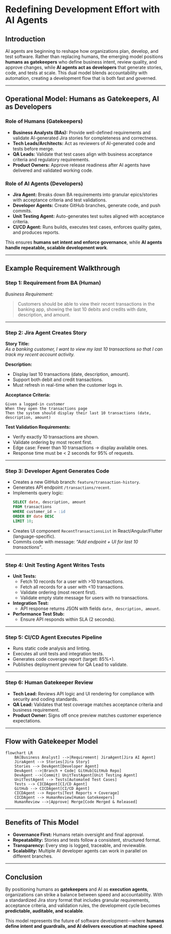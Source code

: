 # Redefining Development Effort with AI Agents

## Introduction  
AI agents are beginning to reshape how organizations plan, develop, and test software. Rather than replacing humans, the emerging model positions **humans as gatekeepers** who define business intent, review quality, and approve changes, while **AI agents act as developers** that generate stories, code, and tests at scale. This dual model blends accountability with automation, creating a development flow that is both fast and governed.

---

## Operational Model: Humans as Gatekeepers, AI as Developers

### **Role of Humans (Gatekeepers)**  
- **Business Analysts (BAs):** Provide well-defined requirements and validate AI-generated Jira stories for completeness and correctness.  
- **Tech Leads/Architects:** Act as reviewers of AI-generated code and tests before merge.  
- **QA Leads:** Validate that test cases align with business acceptance criteria and regulatory requirements.  
- **Product Owners:** Approve release readiness after AI agents have delivered and validated working code.  

### **Role of AI Agents (Developers)**  
- **Jira Agent:** Breaks down BA requirements into granular epics/stories with acceptance criteria and test validations.  
- **Developer Agents:** Create GitHub branches, generate code, and push commits.  
- **Unit Testing Agent:** Auto-generates test suites aligned with acceptance criteria.  
- **CI/CD Agent:** Runs builds, executes test cases, enforces quality gates, and produces reports.  

This ensures **humans set intent and enforce governance**, while **AI agents handle repeatable, scalable development work**.  

---

## Example Requirement Walkthrough

### **Step 1: Requirement from BA (Human)**  
_Business Requirement:_  
> Customers should be able to view their recent transactions in the banking app, showing the last 10 debits and credits with date, description, and amount.  

---

### **Step 2: Jira Agent Creates Story**  
**Story Title:**  
_As a banking customer, I want to view my last 10 transactions so that I can track my recent account activity._  

**Description:**  
- Display last 10 transactions (date, description, amount).  
- Support both debit and credit transactions.  
- Must refresh in real-time when the customer logs in.  

**Acceptance Criteria:**  
```
Given a logged-in customer  
When they open the transactions page  
Then the system should display their last 10 transactions (date, description, amount)  
```

**Test Validation Requirements:**  
- Verify exactly 10 transactions are shown.  
- Validate ordering by most recent first.  
- Edge case: Fewer than 10 transactions → display available ones.  
- Response time must be < 2 seconds for 95% of requests.  

---

### **Step 3: Developer Agent Generates Code**  
- Creates a new GitHub branch: `feature/transaction-history`.  
- Generates API endpoint `/transactions/recent`.  
- Implements query logic:  
  ```sql
  SELECT date, description, amount
  FROM transactions
  WHERE customer_id = :id
  ORDER BY date DESC
  LIMIT 10;
  ```  
- Creates UI component `RecentTransactionsList` in React/Angular/Flutter (language-specific).  
- Commits code with message: _“Add endpoint + UI for last 10 transactions”_.  

---

### **Step 4: Unit Testing Agent Writes Tests**  
- **Unit Tests:**  
  - Fetch 10 records for a user with >10 transactions.  
  - Fetch all records for a user with <10 transactions.  
  - Validate ordering (most recent first).  
  - Validate empty state message for users with no transactions.  
- **Integration Test:**  
  - API response returns JSON with fields `date, description, amount`.  
- **Performance Test Stub:**  
  - Ensure API responds within SLA (2 seconds).  

---

### **Step 5: CI/CD Agent Executes Pipeline**  
- Runs static code analysis and linting.  
- Executes all unit tests and integration tests.  
- Generates code coverage report (target: 85%+).  
- Publishes deployment preview for QA Lead to validate.  

---

### **Step 6: Human Gatekeeper Review**  
- **Tech Lead:** Reviews API logic and UI rendering for compliance with security and coding standards.  
- **QA Lead:** Validates that test coverage matches acceptance criteria and business requirement.  
- **Product Owner:** Signs off once preview matches customer experience expectations.  

---

## Flow with Gatekeeper Model

```mermaid
flowchart LR
    BA[Business Analyst] -->|Requirement| JiraAgent[Jira AI Agent]
    JiraAgent --> Stories[Jira Story]
    Stories --> DevAgent[Developer Agent]
    DevAgent -->|Branch + Code| GitHub[GitHub Repo]
    DevAgent -->|Commit| UnitTestAgent[Unit Testing Agent]
    UnitTestAgent --> Tests[Automated Test Cases]
    Tests --> CICDAgent[CI/CD Agent]
    GitHub --> CICDAgent[CI/CD Agent]
    CICDAgent --> Reports[Test Reports + Coverage]
    CICDAgent --> HumanReview[Human Gatekeepers]
    HumanReview -->|Approve| Merge[Code Merged & Released]
```

---

## Benefits of This Model
- **Governance First:** Humans retain oversight and final approval.  
- **Repeatability:** Stories and tests follow a consistent, structured format.  
- **Transparency:** Every step is logged, traceable, and reviewable.  
- **Scalability:** Multiple AI developer agents can work in parallel on different branches.  

---

## Conclusion  
By positioning humans as **gatekeepers** and AI as **execution agents**, organizations can strike a balance between speed and accountability. With a standardized Jira story format that includes granular requirements, acceptance criteria, and validation rules, the development cycle becomes **predictable, auditable, and scalable**.  

This model represents the future of software development—where **humans define intent and guardrails, and AI delivers execution at machine speed**.  

